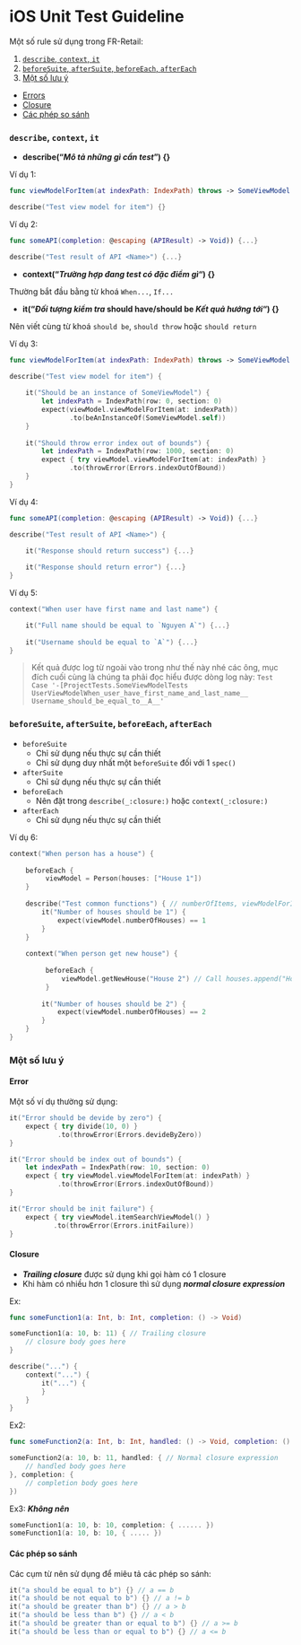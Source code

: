 # iOS Unit Test Guideline



Một số rule sử dụng trong FR-Retail:

1. [`describe`, `context`, `it`](#describe-context-it)
2. [`beforeSuite`, `afterSuite`, `beforeEach`, `afterEach`](#beforesuite-aftersuite-beforeeach-aftereach)
3. [Một số lưu ý](#một-số-lưu-ý)
- [Errors](#errors)
- [Closure](#closure)
- [Các phép so sánh](#các-phép-so-sánh)



### `describe`, `context`, `it`

- **describe(“*Mô tả những gì cần test*”) {}**

Ví dụ 1:

```swift
func viewModelForItem(at indexPath: IndexPath) throws -> SomeViewModel {...}
```

```swift
describe("Test view model for item") {}
```

Ví dụ 2:

```swift
func someAPI(completion: @escaping (APIResult) -> Void)) {...}
```

```swift
describe("Test result of API <Name>") {...}
```


- **context(“*Trường hợp đang test có đặc điểm gì*“) {}**

Thường bắt đầu bằng từ khoá  `When...`, `If...`

- **it(“*Đối tượng kiểm tra* should have/should be *Kết quả hướng tới*“) {}**
 
Nên viết cùng từ khoá `should be`, `should throw` hoặc `should return`


Ví dụ 3:

```swift
func viewModelForItem(at indexPath: IndexPath) throws -> SomeViewModel {...}
```

```swift
describe("Test view model for item") {
    
    it("Should be an instance of SomeViewModel") {
        let indexPath = IndexPath(row: 0, section: 0)
        expect(viewModel.viewModelForItem(at: indexPath))
               .to(beAnInstanceOf(SomeViewModel.self))
    }
    
    it("Should throw error index out of bounds") {
        let indexPath = IndexPath(row: 1000, section: 0)
        expect { try viewModel.viewModelForItem(at: indexPath) }
  		       .to(throwError(Errors.indexOutOfBound))
    }
}
```

Ví dụ 4:

```swift
func someAPI(completion: @escaping (APIResult) -> Void)) {...}
```

```swift
describe("Test result of API <Name>") {

    it("Response should return success") {...}
    
    it("Response should return error") {...}
}
```

Ví dụ 5:

```swift
context("When user have first name and last name") {

    it("Full name should be equal to `Nguyen A`") {...}
    
    it("Username should be equal to `A`") {...}
}
```

> Kết quả được log từ ngoài vào trong như thế này nhé các ông, mục đích cuối cùng là chúng ta phải đọc hiểu được dòng log này:
> `Test Case '-[ProjectTests.SomeViewModelTests UserViewModelWhen_user_have_first_name_and_last_name__ Username_should_be_equal_to__A__'`



### `beforeSuite`, `afterSuite`, `beforeEach`, `afterEach`

* `beforeSuite`
  * Chỉ sử dụng nếu thực sự cần thiết
  * Chỉ sử dụng duy nhất một `beforeSuite` đối với 1 `spec()`
* `afterSuite`
  * Chỉ sử dụng nếu thực sự cần thiết
* `beforeEach`
  * Nên đặt trong `describe(_:closure:)` hoặc `context(_:closure:)`
* `afterEach`
  * Chỉ sử dụng nếu thực sự cần thiết

Ví dụ 6:

```swift
context("When person has a house") {
    
    beforeEach {
	     viewModel = Person(houses: ["House 1"])
    }
    
    describe("Test common functions") { // numberOfItems, viewModelForItems,...
        it("Number of houses should be 1") {
            expect(viewModel.numberOfHouses) == 1
        }
    }
    
    context("When person get new house") {
    
   	     beforeEach {
   	         viewModel.getNewHouse("House 2") // Call houses.append("House 2")
   	     }
    
        it("Number of houses should be 2") {
            expect(viewModel.numberOfHouses) == 2
        }
    }
}
```


### Một số lưu ý

#### Error
Một số ví dụ thường sử dụng:

```swift
it("Error should be devide by zero") {
    expect { try divide(10, 0) }
  		    .to(throwError(Errors.devideByZero))
}
```

```swift
it("Error should be index out of bounds") {
    let indexPath = IndexPath(row: 10, section: 0)
    expect { try viewModel.viewModelForItem(at: indexPath) }
  		    .to(throwError(Errors.indexOutOfBound))
}
```

```swift
it("Error should be init failure") {
	expect { try viewModel.itemSearchViewModel() }
	       .to(throwError(Errors.initFailure))
}
```


#### Closure

* ***Trailing closure*** được sử dụng khi gọi hàm có 1 closure
* Khi hàm có nhiều hơn 1 closure thì sử dụng ***normal closure expression***

Ex: 

```swift
func someFunction1(a: Int, b: Int, completion: () -> Void)
```

```swift
someFunction1(a: 10, b: 11) { // Trailing closure
  	// closure body goes here
}
```

```swift
describe("...") {
    context("...") {
      	it("...") {
      	}
    }
}
```

Ex2:

```swift
func someFunction2(a: Int, b: Int, handled: () -> Void, completion: () -> Void)
```

```swift
someFunction2(a: 10, b: 11, handled: { // Normal closure expression
	// handled body goes here
}, completion: {
	// completion body goes here
})
```

Ex3: ***Không nên***

```swift
someFunction1(a: 10, b: 10, completion: { ...... })
someFunction1(a: 10, b: 10, { ..... })
```



#### Các phép so sánh

Các cụm từ nên sử dụng để miêu tả các phép so sánh:

```swift
it("a should be equal to b") {} // a == b
it("a should be not equal to b") {} // a != b
it("a should be greater than b") {} // a > b
it("a should be less than b") {} // a < b
it("a should be greater than or equal to b") {} // a >= b
it("a should be less than or equal to b") {} // a <= b
```

